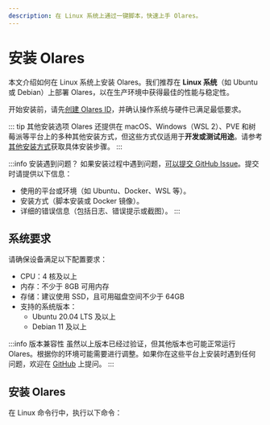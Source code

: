 ```yaml
---
description: 在 Linux 系统上通过一键脚本，快速上手 Olares。
---
```

# 安装 Olares

本文介绍如何在 Linux 系统上安装 Olares。我们推荐在 **Linux 系统**（如 Ubuntu 或 Debian）上部署 Olares，以在生产环境中获得最佳的性能与稳定性。

开始安装前，请先[创建 Olares ID](create-olares-id.md)，并确认操作系统与硬件已满足最低要求。

::: tip 其他安装选项
Olares 还提供在 macOS、Windows（WSL 2）、PVE 和树莓派等平台上的多种其他安装方式，但这些方式仅适用于**开发或测试用途**。请参考[其他安装方式](/developer/install/additional-installations.md)获取具体安装步骤。
:::

:::info 安装遇到问题？
如果安装过程中遇到问题，[可以提交 GitHub Issue](https://github.com/beclab/Olares/issues/new)。提交时请提供以下信息：
- 使用的平台或环境（如 Ubuntu、Docker、WSL 等）。
- 安装方式（脚本安装或 Docker 镜像）。
- 详细的错误信息（包括日志、错误提示或截图）。
:::

## 系统要求

请确保设备满足以下配置要求：

- CPU：4 核及以上
- 内存：不少于 8GB 可用内存
- 存储：建议使用 SSD，且可用磁盘空间不少于 64GB
- 支持的系统版本：
    - Ubuntu 20.04 LTS 及以上
    - Debian 11 及以上

:::info 版本兼容性
虽然以上版本已经过验证，但其他版本也可能正常运行 Olares。根据你的环境可能需要进行调整。如果你在这些平台上安装时遇到任何问题，欢迎在 [GitHub](https://github.com/beclab/Olares/issues/new) 上提问。
:::

## 安装 Olares

在 Linux 命令行中，执行以下命令：

<!--@include: ./reusables.md{4,28}-->

<!--@include: ./activate-olares.md-->

<!--@include: ./log-in-to-olares.md-->

<!--@include: ./reusables.md{30,34}-->

